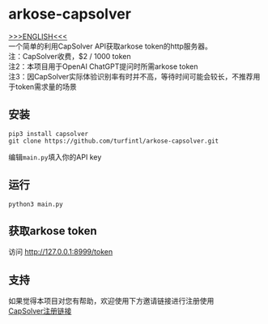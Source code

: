 # arkose-capsolver                                                                                                                            
[>>>ENGLISH<<<](README.en.md)  
一个简单的利用CapSolver API获取arkose token的http服务器。  
注：CapSolver收费，$2 / 1000 token  
注2：本项目用于OpenAI ChatGPT提问时所需arkose token  
注3：因CapSolver实际体验识别率有时并不高，等待时间可能会较长，不推荐用于token需求量的场景

## 安装

```
pip3 install capsolver
git clone https://github.com/turfintl/arkose-capsolver.git
```
编辑`main.py`填入你的API key

## 运行
```
python3 main.py
```

## 获取arkose token
访问 http://127.0.0.1:8999/token


## 支持

如果觉得本项目对您有帮助，欢迎使用下方邀请链接进行注册使用  
[CapSolver注册链接](https://dashboard.capsolver.com/passport/register?inviteCode=lhn2_FmvyM-N)
